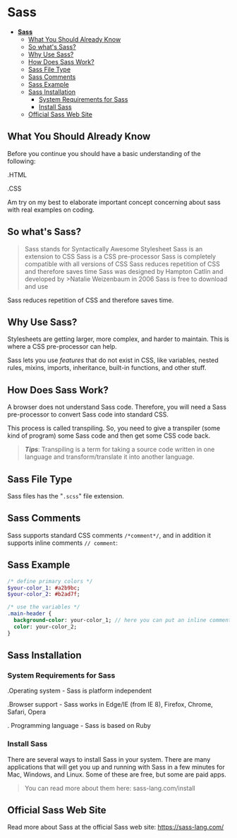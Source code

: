 # **Sass**

- [**Sass**](#sass)
  - [What You Should Already Know](#what-you-should-already-know)
  - [So what's Sass?](#so-whats-sass)
  - [Why Use Sass?](#why-use-sass)
  - [How Does Sass Work?](#how-does-sass-work)
  - [Sass File Type](#sass-file-type)
  - [Sass Comments](#sass-comments)
  - [Sass Example](#sass-example)
  - [Sass Installation](#sass-installation)
    - [System Requirements for Sass](#system-requirements-for-sass)
    - [Install Sass](#install-sass)
  - [Official Sass Web Site](#official-sass-web-site)

## What You Should Already Know

Before you continue you should have a basic understanding of the following:

.HTML

.CSS


Am try on my best to elaborate important concept concerning about sass with real examples on coding.

## So what's Sass?

>Sass stands for Syntactically Awesome Stylesheet
>Sass is an extension to CSS
>Sass is a CSS pre-processor
>Sass is completely compatible with all versions of CSS
>Sass reduces repetition of CSS and therefore saves time
>Sass was designed by Hampton Catlin and developed by >Natalie Weizenbaum in 2006
>Sass is free to download and use

<p> Sass reduces repetition of CSS and therefore saves time.
</p>

## Why Use Sass?

Stylesheets are getting larger, more complex, and harder to maintain. This is where a CSS pre-processor can help.

Sass lets you use *features* that do not exist in CSS, like variables, nested rules, mixins, imports, inheritance, built-in functions, and other stuff.

## How Does Sass Work?

A browser does not understand Sass code. Therefore, you will need a Sass pre-processor to convert Sass code into standard CSS.

This process is called transpiling. So, you need to give a transpiler (some kind of program) some Sass code and then get some CSS code back.

>***Tips***: Transpiling is a term for taking a source code written in one language and transform/translate it into another language.

## Sass File Type

Sass files has the "```.scss```" file extension.

## Sass Comments

Sass supports standard CSS comments ``` /*comment*/ ```, and in addition it supports inline comments ```// comment```:

## Sass Example


```sass
/* define primary colors */
$your-color_1: #a2b9bc;
$your-color_2: #b2ad7f;

/* use the variables */
.main-header {
  background-color: your-color_1; // here you can put an inline comment
  color: your-color_2;
}
 ```


## Sass Installation

### System Requirements for Sass

.Operating system - Sass is platform independent

.Browser support - Sass works in Edge/IE (from IE 8), Firefox, Chrome, Safari, Opera

. Programming language - Sass is based on Ruby

### Install Sass

There are several ways to install Sass in your system. There are many applications that will get you up and running with Sass in a few minutes for Mac, Windows, and Linux. Some of these are free, but some are paid apps.

> You can read more about them here: sass-lang.com/install

## Official Sass Web Site

Read more about Sass at the official Sass web site: <https://sass-lang.com/>

